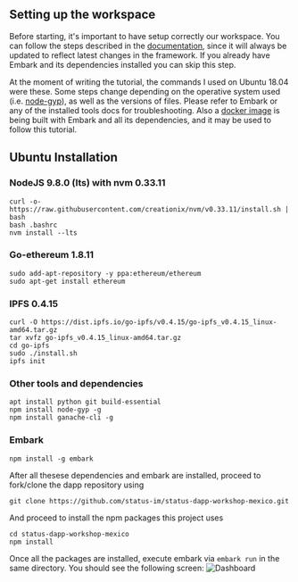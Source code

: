 ## Setting up the workspace

Before starting, it's important to have setup correctly our workspace. You can follow the steps described in the [documentation](https://embark.status.im/docs/), since it will always be updated to reflect latest changes in the framework. If you already have Embark and its dependencies installed you can skip this step.

At the moment of writing the tutorial, the commands I used on Ubuntu 18.04 were these. Some steps change depending on the operative system used (i.e. [node-gyp](https://github.com/nodejs/node-gyp)), as well as the versions of files. Please refer to Embark or any of the installed tools docs for troubleshooting. Also a [docker image](https://github.com/embark-framework/embark-docker/) is being built with Embark and all its dependencies, and it may be used to follow this tutorial.

## Ubuntu Installation

### NodeJS 9.8.0 (lts) with nvm 0.33.11
```
curl -o- https://raw.githubusercontent.com/creationix/nvm/v0.33.11/install.sh | bash
bash .bashrc
nvm install --lts
```
### Go-ethereum 1.8.11
```
sudo add-apt-repository -y ppa:ethereum/ethereum
sudo apt-get install ethereum
```

### IPFS 0.4.15
```
curl -O https://dist.ipfs.io/go-ipfs/v0.4.15/go-ipfs_v0.4.15_linux-amd64.tar.gz
tar xvfz go-ipfs_v0.4.15_linux-amd64.tar.gz
cd go-ipfs
sudo ./install.sh
ipfs init
```

### Other tools and dependencies
```
apt install python git build-essential
npm install node-gyp -g
npm install ganache-cli -g
```

### Embark
```
npm install -g embark
```

After all thesese dependencies and embark are installed, proceed to fork/clone the dapp repository using

```
git clone https://github.com/status-im/status-dapp-workshop-mexico.git
```
And proceed to install the npm packages this project uses

```
cd status-dapp-workshop-mexico
npm install
```

Once all the packages are installed, execute embark via `embark run` in the same directory. You should see the following screen:
![Dashboard](https://raw.githubusercontent.com/status-im/status-dapp-workshop-mexico/tutorial-series/tutorial/images/dashboard.png)
